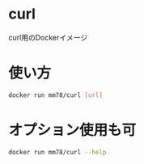 # curl
curl用のDockerイメージ

# 使い方
```bash
docker run mm78/curl [url]
```

# オプション使用も可
```bash
docker run mm78/curl --help
```